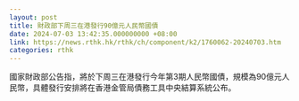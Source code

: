 ```yaml
---
layout: post
title: 財政部下周三在港發行90億元人民幣國債
date: 2024-07-03 13:42:35.000000000 +08:00
link: https://news.rthk.hk/rthk/ch/component/k2/1760062-20240703.htm
categories: rthk
---
```


國家財政部公告指，將於下周三在港發行今年第3期人民幣國債，規模為90億元人民幣，具體發行安排將在香港金管局債務工具中央結算系統公布。

